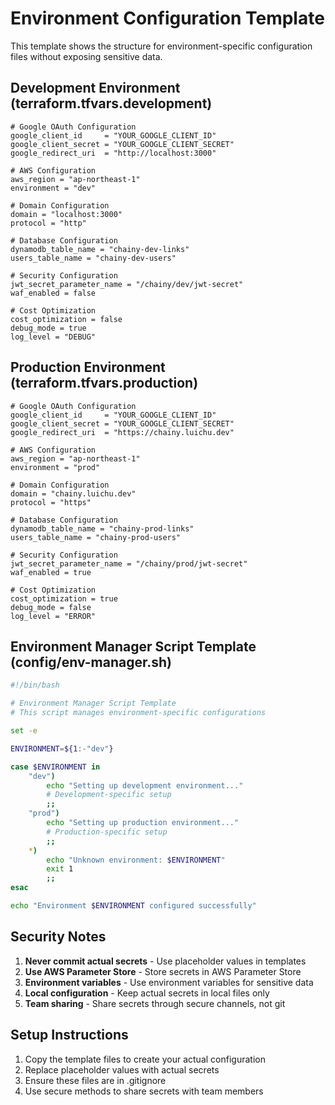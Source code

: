 # Environment Configuration Template

This template shows the structure for environment-specific configuration files without exposing sensitive data.

## Development Environment (terraform.tfvars.development)

```hcl
# Google OAuth Configuration
google_client_id     = "YOUR_GOOGLE_CLIENT_ID"
google_client_secret = "YOUR_GOOGLE_CLIENT_SECRET"
google_redirect_uri  = "http://localhost:3000"

# AWS Configuration
aws_region = "ap-northeast-1"
environment = "dev"

# Domain Configuration
domain = "localhost:3000"
protocol = "http"

# Database Configuration
dynamodb_table_name = "chainy-dev-links"
users_table_name = "chainy-dev-users"

# Security Configuration
jwt_secret_parameter_name = "/chainy/dev/jwt-secret"
waf_enabled = false

# Cost Optimization
cost_optimization = false
debug_mode = true
log_level = "DEBUG"
```

## Production Environment (terraform.tfvars.production)

```hcl
# Google OAuth Configuration
google_client_id     = "YOUR_GOOGLE_CLIENT_ID"
google_client_secret = "YOUR_GOOGLE_CLIENT_SECRET"
google_redirect_uri  = "https://chainy.luichu.dev"

# AWS Configuration
aws_region = "ap-northeast-1"
environment = "prod"

# Domain Configuration
domain = "chainy.luichu.dev"
protocol = "https"

# Database Configuration
dynamodb_table_name = "chainy-prod-links"
users_table_name = "chainy-prod-users"

# Security Configuration
jwt_secret_parameter_name = "/chainy/prod/jwt-secret"
waf_enabled = true

# Cost Optimization
cost_optimization = true
debug_mode = false
log_level = "ERROR"
```

## Environment Manager Script Template (config/env-manager.sh)

```bash
#!/bin/bash

# Environment Manager Script Template
# This script manages environment-specific configurations

set -e

ENVIRONMENT=${1:-"dev"}

case $ENVIRONMENT in
    "dev")
        echo "Setting up development environment..."
        # Development-specific setup
        ;;
    "prod")
        echo "Setting up production environment..."
        # Production-specific setup
        ;;
    *)
        echo "Unknown environment: $ENVIRONMENT"
        exit 1
        ;;
esac

echo "Environment $ENVIRONMENT configured successfully"
```

## Security Notes

1. **Never commit actual secrets** - Use placeholder values in templates
2. **Use AWS Parameter Store** - Store secrets in AWS Parameter Store
3. **Environment variables** - Use environment variables for sensitive data
4. **Local configuration** - Keep actual secrets in local files only
5. **Team sharing** - Share secrets through secure channels, not git

## Setup Instructions

1. Copy the template files to create your actual configuration
2. Replace placeholder values with actual secrets
3. Ensure these files are in .gitignore
4. Use secure methods to share secrets with team members
